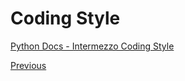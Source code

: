 # Coding Style

[Python Docs - Intermezzo Coding Style](https://docs.python.org/3/tutorial/controlflow.html#intermezzo-coding-style)

[Previous](Python-Functions)
